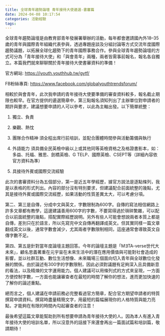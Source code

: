 ```yaml
---
title: 全球青年趨勢論壇 青年接待大使遴選-書審篇
date: 2024-04-08 10:17:54
categories: 活動經驗
tags:
---
```

全球青年趨勢論壇是由教育部青年發展署舉辦的活動，每年都會邀請國內外18–35歲的青年與國際青年組織代表參與，透過專題座談及分組討論等方式交流年度國際趨勢議題，以拓展全球化趨勢下的青年國際事務合作。參與全球青年趨勢論壇的方式可分為「青年接待大使」和「與會青年」兩種，兩者皆需事前報名，報名各自獨立。本篇我們就來聊聊關於青年接待大使書審資料的準備！

官方網站: https://iyouth.youthhub.tw/gytf/

FB粉絲專頁: https://www.facebook.com/globalyouthtrendsforum/

<!-- more -->

相較於與會青年，此次我申請的青年接待大使要準備的審查資料較多，報名截止期限也較早。在官方提供的遴選簡章中，第三點報名須知列出了主辦單位對申請者的期許與要求，建議想要申請的人可以參考，以此為主軸出發。以下簡單統整：

1. 獨立、負責

2. 樂觀、熱忱

3. 團隊合作精神
須全程出席行前培訓，並配合團體時間參與活動籌備與執行

4. 外語能力
須具備全民英檢中級以上或其他同等英檢資格之及格證書影本，如：多益、托福、雅思、劍橋英檢、G TELP、國際英檢、CSEPT等（詳細內容依官方資料為準）

5. 具接待外賓或國際交流經驗

此次的書審資料分為五個部分，第一是近五年學經歷，據官方說法是逐點條列，我是以表格的形式列出。內容的部分沒有特別要求，但建議配合前面統整的幾點，尤其是接待外賓或國際交流經歷，如果活動的性質差異太大，可以考慮分項。

第二、第三是自傳，分成中文與英文，字數限制為600字。自傳的寫法相信網路上許多文章都有教學，這邊建議善用600字的字數，不要寫得過於瑣碎繁雜，可以配合以前面統整的幾點，搭配實際經歷說明。另外有些人可能會想說兩者本質上都是自傳，差別只在於語言，所以先寫完中文自傳再翻譯成英文。但其實同樣一篇文章翻成英文以後，通常字數會減少，尤其兩者字數限制相同，這座通常會導致英文自傳字數不足。

第四、第五是針對當年度論壇主題回答。今年的論壇主題是「M∃TA-verse世代大未來」，顧名思義著重在元宇宙在未來生活中的潛在應用價值與可能對社會造成的影響，並以社群互動、數位生活想像、未來職場三個面向切入青年與全球數位化發展的關係。由於論述有300字的字數限制，因此必須對議題有足夠深入且具備新意的看法，以及精煉的文字運用能力。個人建議可以用條列式的方式來呈現，一方面方便控制字數，一方面也能讓審查者在最短的時間了解你的想法，進而更加快速的了解你的論述重點。

總而言之，個人建議在申請前務必完整看過官方簡章，配合官方期望申請者的特質撰寫申請資料。撰寫時盡量精簡文字，用最短的篇幅展現你的人格特質與能力亮點，才能夠在有限的時間內勾起審查者的注意！

最後希望這篇文章能幫助到所有想要申請為青年接待大使的人。因為本人有進入青年接待大使的培訓名單，所以沒意外的話接下來還會再出一篇面試篇和培訓篇，敬請期待！